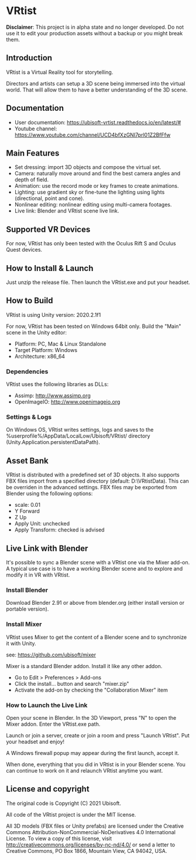 # VRtist

**Disclaimer**: This project is in alpha state and no longer developed. Do not use it to edit your production assets without a backup or you might break them.

## Introduction

VRtist is a Virtual Reality tool for storytelling.

Directors and artists can setup a 3D scene being immersed into the virtual world. That will allow them to have a better understanding of the 3D scene.

## Documentation

- User documentation: https://ubisoft-vrtist.readthedocs.io/en/latest/#
- Youtube channel: https://www.youtube.com/channel/UCD4bfXzGNI7prl01Z2BfFfw

## Main Features

- Set dressing: import 3D objects and compose the virtual set.
- Camera: naturally move around and find the best camera angles and depth of field.
- Animation: use the record mode or key frames to create animations.
- Lighting: use gradient sky or fine-tune the lighting using lights (directional, point and cone).
- Nonlinear editing: nonlinear editing using multi-camera footages.
- Live link: Blender and VRtist scene live link.

## Supported VR Devices

For now, VRtist has only been tested with the Oculus Rift S and Oculus Quest devices.

## How to Install & Launch

Just unzip the release file. Then launch the VRtist.exe and put your headset.

## How to Build

VRtist is using Unity version: 2020.2.1f1

For now, VRtist has been tested on Windows 64bit only. Build the "Main" scene in the Unity editor:

- Platform: PC, Mac & Linux Standalone
- Target Platform: Windows
- Architecture: x86_64

### Dependencies

VRtist uses the following libraries as DLLs:

- Assimp: http://www.assimp.org
- OpenImageIO: http://www.openimageio.org

### Settings & Logs

On Windows OS, VRtist writes settings, logs and saves to the %userprofile%/AppData/LocalLow/Ubisoft/VRtist/ directory (Unity.Application.persistentDataPath).

## Asset Bank

VRtist is distributed with a predefined set of 3D objects.
It also supports FBX files import from a specified directory (default: D:\VRtistData). This can be overriden in the advanced settings.
FBX files may be exported from Blender using the following options:

- scale: 0.01
- Y Forward
- Z Up
- Apply Unit: unchecked
- Apply Transform: checked is advised

## Live Link with Blender

It's possible to sync a Blender scene with a VRtist one via the Mixer add-on. A typical use case is to have a working Blender scene and to explore and modify it in VR with VRtist.

### Install Blender

Download Blender 2.91 or above from blender.org (either install version or portable version).

### Install Mixer

VRtist uses Mixer to get the content of a Blender scene and to synchronize it with Unity.

see: https://github.com/ubisoft/mixer

Mixer is a standard Blender addon. Install it like any other addon.

- Go to Edit > Preferences > Add-ons
- Click the install... button and search "mixer.zip"
- Activate the add-on by checking the "Collaboration Mixer" item

### How to Launch the Live Link

Open your scene in Blender. In the 3D Viewport, press "N" to open the Mixer addon. Enter the VRtist.exe path.

Launch or join a server, create or join a room and press "Launch VRtist". Put your headset and enjoy!

A Windows firewall popup may appear during the first launch, accept it.

When done, everything that you did in VRtist is in your Blender scene. You can continue to work on it and relaunch VRtist anytime you want.

## License and copyright

The original code is Copyright (C) 2021 Ubisoft.

All code of the VRtist project is under the MIT license.

All 3D models (FBX files or Unity prefabs) are licensed under the Creative Commons Attribution-NonCommercial-NoDerivatives 4.0 International License. To view a copy of this license, visit http://creativecommons.org/licenses/by-nc-nd/4.0/ or send a letter to Creative Commons, PO Box 1866, Mountain View, CA 94042, USA.
